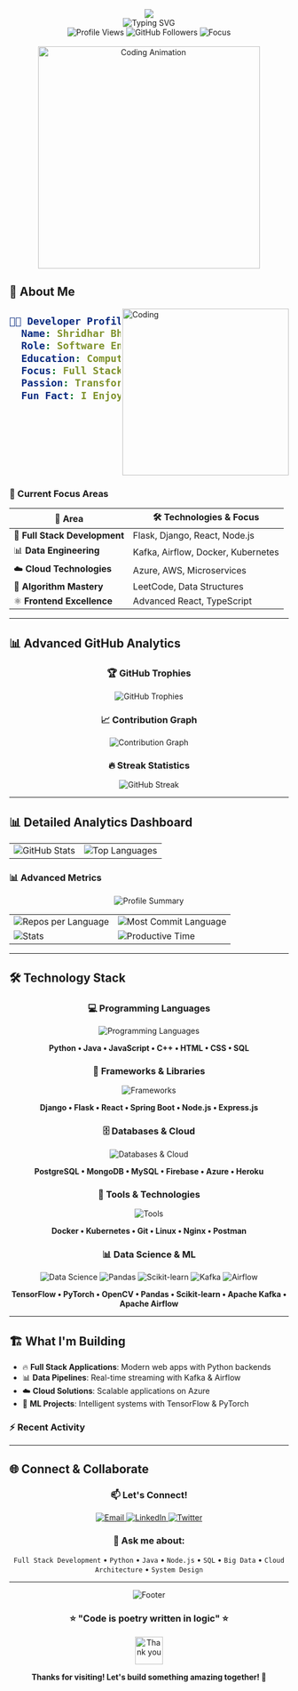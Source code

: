 <!-- Dynamic Header with Typing Animation -->
<div align="center">
  <img src="https://capsule-render.vercel.app/api?type=waving&color=gradient&customColorList=6,11,20&height=180&section=header&text=Shridhar%20Bhardwaj&fontSize=42&fontColor=fff&animation=twinkling&fontAlignY=32&desc=Software%20Engineer%20%7C%20Full%20Stack%20Developer&descAlignY=51&descAlign=50"/>
</div>

<!-- Animated Introduction -->
<div align="center">
  <img src="https://readme-typing-svg.herokuapp.com?font=Fira+Code&size=22&duration=4000&pause=1000&color=00D9FF&center=true&vCenter=true&multiline=true&width=600&height=100&lines=Welcome+to+my+Digital+Universe+%F0%9F%8C%8C;Building+Tomorrow's+Solutions+Today+%F0%9F%9A%80;Transforming+Ideas+into+Reality+%E2%9C%A8" alt="Typing SVG" />
</div>

<!-- Profile Views Counter with Style -->
<div align="center">
  <img src="https://komarev.com/ghpvc/?username=shree-bd&label=Profile%20Views&color=brightgreen&style=for-the-badge" alt="Profile Views" />
  <img src="https://img.shields.io/github/followers/shree-bd?label=Followers&style=for-the-badge&color=blue" alt="GitHub Followers" />
  <img src="https://img.shields.io/badge/Focus-Full%20Stack%20Development-orange?style=for-the-badge" alt="Focus" />
</div>

<br/>

<!-- About Me Section with Enhanced Design -->
<div align="center">
  <img width="400" src="https://user-images.githubusercontent.com/74038190/212746035-d5c61762-973c-44c0-aec7-887f3b7690e3.gif" alt="Coding Animation" />
</div>

## 🚀 About Me

<img align="right" alt="Coding" width="300" src="https://user-images.githubusercontent.com/74038190/229223263-cf2e4b07-2615-4f87-9c38-e37600f8381a.gif">

<div align="left">
  
<h2>

```yaml
🧑‍💻 Developer Profile:
  Name: Shridhar Bhardwaj
  Role: Software Engineer & Full Stack Developer
  Education: Computer Science 🎓
  Focus: Full Stack Development & Big Data 📊
  Passion: Transforming Ideas Into Reality ✨
  Fun Fact: I Enjoy Making Memes 😄
```

</h2>

</div>

<br clear="right"/>

### 🎯 Current Focus Areas

<div align="left">

| 🚀 **Area** | 🛠️ **Technologies & Focus** |
|-------------|------------------------------|
| 🔭 **Full Stack Development** | Flask, Django, React, Node.js |
| 📊 **Data Engineering** | Kafka, Airflow, Docker, Kubernetes |
| ☁️ **Cloud Technologies** | Azure, AWS, Microservices |
| 🧠 **Algorithm Mastery** | LeetCode, Data Structures |
| ⚛️ **Frontend Excellence** | Advanced React, TypeScript |

</div>

---

## 📊 Advanced GitHub Analytics

<div align="center">

### 🏆 GitHub Trophies
<img src="https://github-profile-trophy.vercel.app/?username=shree-bd&theme=radical&no-frame=false&no-bg=false&margin-w=4&row=1" alt="GitHub Trophies" />

### 📈 Contribution Graph
<img src="https://github-readme-activity-graph.vercel.app/graph?username=shree-bd&theme=react-dark&bg_color=20232a&hide_border=true" alt="Contribution Graph" />

### 🔥 Streak Statistics
<img src="https://streak-stats.demolab.com?user=shree-bd&theme=radical&hide_border=true&border_radius=10&date_format=M%20j%5B%2C%20Y%5D" alt="GitHub Streak" />

</div>

---

## 📊 Detailed Analytics Dashboard

<div align="center">
  <table>
    <tr>
      <td>
        <img src="https://github-readme-stats.vercel.app/api?username=shree-bd&show_icons=true&theme=radical&hide_border=true&count_private=true&include_all_commits=true" alt="GitHub Stats" />
      </td>
      <td>
        <img src="https://github-readme-stats.vercel.app/api/top-langs/?username=shree-bd&theme=radical&hide_border=true&layout=compact&langs_count=8" alt="Top Languages" />
      </td>
    </tr>
  </table>
</div>

### 📊 Advanced Metrics

<div align="center">
  <img src="https://github-profile-summary-cards.vercel.app/api/cards/profile-details?username=shree-bd&theme=radical" alt="Profile Summary" />
</div>

<div align="center">
  <table>
    <tr>
      <td><img src="https://github-profile-summary-cards.vercel.app/api/cards/repos-per-language?username=shree-bd&theme=radical" alt="Repos per Language" /></td>
      <td><img src="https://github-profile-summary-cards.vercel.app/api/cards/most-commit-language?username=shree-bd&theme=radical" alt="Most Commit Language" /></td>
    </tr>
    <tr>
      <td><img src="https://github-profile-summary-cards.vercel.app/api/cards/stats?username=shree-bd&theme=radical" alt="Stats" /></td>
      <td><img src="https://github-profile-summary-cards.vercel.app/api/cards/productive-time?username=shree-bd&theme=radical&utcOffset=8" alt="Productive Time" /></td>
    </tr>
  </table>
</div>

---

## 🛠️ Technology Stack

<div align="center">

### 💻 Programming Languages
<img src="https://skillicons.dev/icons?i=python,java,javascript,cpp,html,css,sql" alt="Programming Languages" />

**Python • Java • JavaScript • C++ • HTML • CSS • SQL**

### 🚀 Frameworks & Libraries
<img src="https://skillicons.dev/icons?i=django,flask,react,spring,nodejs,express" alt="Frameworks" />

**Django • Flask • React • Spring Boot • Node.js • Express.js**

### 🗄️ Databases & Cloud
<img src="https://skillicons.dev/icons?i=postgresql,mongodb,mysql,firebase,azure,heroku" alt="Databases & Cloud" />

**PostgreSQL • MongoDB • MySQL • Firebase • Azure • Heroku**

### 🔧 Tools & Technologies
<img src="https://skillicons.dev/icons?i=docker,kubernetes,git,linux,nginx,postman" alt="Tools" />

**Docker • Kubernetes • Git • Linux • Nginx • Postman**

### 📊 Data Science & ML
<img src="https://skillicons.dev/icons?i=tensorflow,pytorch,opencv" alt="Data Science" />
<img src="https://img.shields.io/badge/pandas-150458?style=for-the-badge&logo=pandas&logoColor=white" alt="Pandas" />
<img src="https://img.shields.io/badge/scikit--learn-F7931E?style=for-the-badge&logo=scikit-learn&logoColor=white" alt="Scikit-learn" />
<img src="https://img.shields.io/badge/Apache%20Kafka-231F20?style=for-the-badge&logo=apache-kafka&logoColor=white" alt="Kafka" />
<img src="https://img.shields.io/badge/Apache%20Airflow-017CEE?style=for-the-badge&logo=apache-airflow&logoColor=white" alt="Airflow" />

**TensorFlow • PyTorch • OpenCV • Pandas • Scikit-learn • Apache Kafka • Apache Airflow**

</div>

---

## 🏗️ What I'm Building
- 🔥 **Full Stack Applications**: Modern web apps with Python backends
- 📊 **Data Pipelines**: Real-time streaming with Kafka & Airflow
- ☁️ **Cloud Solutions**: Scalable applications on Azure
- 🤖 **ML Projects**: Intelligent systems with TensorFlow & PyTorch

### ⚡ Recent Activity
<!--START_SECTION:activity-->
<!--END_SECTION:activity-->

---

## 🌐 Connect & Collaborate

<div align="center">
  
### 📫 Let's Connect!
  
<a href="mailto:shree@csu.fullerton.edu">
  <img src="https://img.shields.io/badge/Email-D14836?style=for-the-badge&logo=gmail&logoColor=white" alt="Email" />
</a>
<a href="https://www.linkedin.com/in/shree-bd/">
  <img src="https://img.shields.io/badge/LinkedIn-0077B5?style=for-the-badge&logo=linkedin&logoColor=white" alt="LinkedIn" />
</a>
<a href="https://x.com/bshree_18">
  <img src="https://img.shields.io/badge/Twitter-1DA1F2?style=for-the-badge&logo=twitter&logoColor=white" alt="Twitter" />
</a>

### 💬 Ask me about:
`Full Stack Development` • `Python` • `Java` • `Node.js` • `SQL` • `Big Data` • `Cloud Architecture` • `System Design`

</div>

---

<div align="center">
  <img src="https://capsule-render.vercel.app/api?type=waving&color=gradient&customColorList=6,11,20&height=100&section=footer" alt="Footer" />
  
  ### ⭐ "Code is poetry written in logic" ⭐
  
  <img src="https://user-images.githubusercontent.com/74038190/212284087-bbe7e430-757e-4901-90bf-4cd2ce3e1852.gif" width="50" alt="Thank you" />
  
  **Thanks for visiting! Let's build something amazing together! 🚀**
  
</div>
